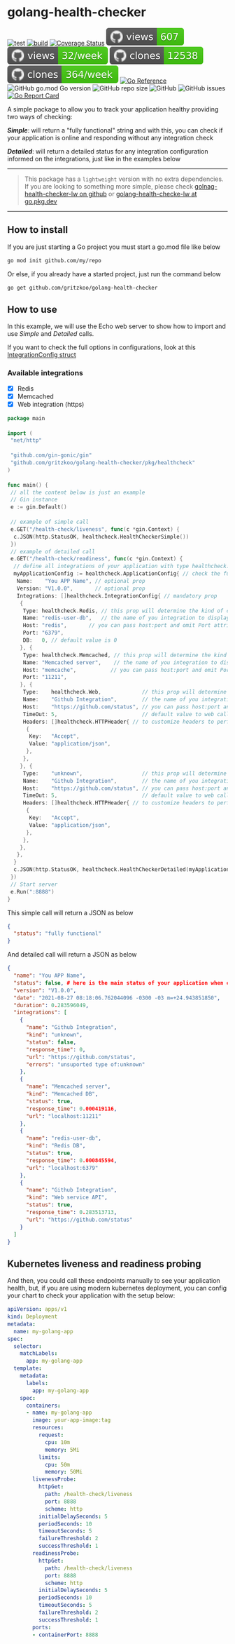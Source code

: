 # golang-health-checker

![test](https://github.com/gritzkoo/golang-health-checker/workflows/test/badge.svg?branch=master)
[![build](https://github.com/gritzkoo/golang-health-checker/actions/workflows/build.yaml/badge.svg)](https://github.com/gritzkoo/golang-health-checker/actions/workflows/build.yaml)
[![Coverage Status](https://coveralls.io/repos/github/gritzkoo/golang-health-checker/badge.svg?branch=master)](https://coveralls.io/github/gritzkoo/golang-health-checker?branch=master)
![views](https://raw.githubusercontent.com/gritzkoo/golang-health-checker/traffic/traffic-golang-health-checker/views.svg)
![views per week](https://raw.githubusercontent.com/gritzkoo/golang-health-checker/traffic/traffic-golang-health-checker/views_per_week.svg)
![clones](https://raw.githubusercontent.com/gritzkoo/golang-health-checker/traffic/traffic-golang-health-checker/clones.svg)
![clones per week](https://raw.githubusercontent.com/gritzkoo/golang-health-checker/traffic/traffic-golang-health-checker/clones_per_week.svg)
[![Go Reference](https://pkg.go.dev/badge/github.com/gritzkoo/golang-health-checker/pkg/healthcheck.svg)](https://pkg.go.dev/github.com/gritzkoo/golang-health-checker/pkg/healthcheck)
![GitHub go.mod Go version](https://img.shields.io/github/go-mod/go-version/gritzkoo/golang-health-checker)
![GitHub repo size](https://img.shields.io/github/repo-size/gritzkoo/golang-health-checker)
![GitHub](https://img.shields.io/github/license/gritzkoo/golang-health-checker)
![GitHub issues](https://img.shields.io/github/issues/gritzkoo/golang-health-checker)
[![Go Report Card](https://goreportcard.com/badge/github.com/gritzkoo/golang-health-checker)](https://goreportcard.com/report/github.com/gritzkoo/golang-health-checker)

A simple package to allow you to track your application healthy providing two ways of checking:

*__Simple__*: will return a "fully functional" string and with this, you can check if your application is online and responding without any integration check

*__Detailed__*: will return a detailed status for any integration configuration informed on the integrations, just like in the examples below

___
>This package has a `lightweight` version with no extra dependencies. If you are looking to something more simple, please check [golnag-health-checker-lw on github](https://github.com/gritzkoo/golang-health-checker-lw "golang health checker lightweight") or [golang-health-checke-lw at go.pkg.dev](https://pkg.go.dev/github.com/gritzkoo/golang-health-checker-lw "golang health checker lightweight at go.pkg.dev")
___

## How to install

If you are just starting a Go project you must start a go.mod file like below

```sh
go mod init github.com/my/repo
```

Or else, if you already have a started project, just run the command below

```sh
go get github.com/gritzkoo/golang-health-checker
```

## How to use

In this example, we will use the Echo web server to show how to import and use *Simple* and *Detailed* calls.

If you want to check the full options in configurations, look at this [IntegrationConfig struct](https://github.com/gritzkoo/golang-health-checker/blob/master/pkg/healthcheck/structs.go#L45-L54)

### Available integrations

- [x] Redis
- [x] Memcached
- [x] Web integration (https)

```go
package main

import (
 "net/http"

 "github.com/gin-gonic/gin"
 "github.com/gritzkoo/golang-health-checker/pkg/healthcheck"
)

func main() {
 // all the content below is just an example
 // Gin instance
 e := gin.Default()

 // example of simple call
 e.GET("/health-check/liveness", func(c *gin.Context) {
  c.JSON(http.StatusOK, healthcheck.HealthCheckerSimple())
 })
 // example of detailed call
 e.GET("/health-check/readiness", func(c *gin.Context) {
  // define all integrations of your application with type healthcheck.ApplicationConfig
  myApplicationConfig := healthcheck.ApplicationConfig{ // check the full list of available props in structs.go
   Name:    "You APP Name", // optional prop
   Version: "V1.0.0",       // optional prop
   Integrations: []healthcheck.IntegrationConfig{ // mandatory prop
    {
     Type: healthcheck.Redis, // this prop will determine the kind of check, the list of types available in structs.go
     Name: "redis-user-db",   // the name of you integration to display in response
     Host: "redis",       // you can pass host:port and omit Port attribute
     Port: "6379",
     DB:   0, // default value is 0
    }, {
     Type: healthcheck.Memcached, // this prop will determine the kind of check, the list of types available in structs.go
     Name: "Memcached server",    // the name of you integration to display in response
     Host: "memcache",           // you can pass host:port and omit Port attribute
     Port: "11211",
    }, {
     Type:    healthcheck.Web,             // this prop will determine the kind of check, the list of types available in structs.go
     Name:    "Github Integration",        // the name of you integration to display in response
     Host:    "https://github.com/status", // you can pass host:port and omit Port attribute
     TimeOut: 5,                           // default value to web call is 10s
     Headers: []healthcheck.HTTPHeader{ // to customize headers to perform a GET request
      {
       Key:   "Accept",
       Value: "application/json",
      },
     },
    }, {
     Type:    "unknown",                   // this prop will determine the kind of check, the list of types available in structs.go
     Name:    "Github Integration",        // the name of you integration to display in response
     Host:    "https://github.com/status", // you can pass host:port and omit Port attribute
     TimeOut: 5,                           // default value to web call is 10s
     Headers: []healthcheck.HTTPHeader{ // to customize headers to perform a GET request
      {
       Key:   "Accept",
       Value: "application/json",
      },
     },
    },
   },
  }
  c.JSON(http.StatusOK, healthcheck.HealthCheckerDetailed(myApplicationConfig))
 })
 // Start server
 e.Run(":8888")
}

```

This simple call will return a JSON as below

```json
{
  "status": "fully functional"
}
```

And detailed call will return a JSON as below

```json
{
  "name": "You APP Name",
  "status": false, # here is the main status of your application when one of the integrations fails.. false will return
  "version": "V1.0.0",
  "date": "2021-08-27 08:18:06.762044096 -0300 -03 m=+24.943851850",
  "duration": 0.283596049,
  "integrations": [
    {
      "name": "Github Integration",
      "kind": "unknown",
      "status": false,
      "response_time": 0,
      "url": "https://github.com/status",
      "errors": "unsuported type of:unknown"
    },
    {
      "name": "Memcached server",
      "kind": "Memcached DB",
      "status": true,
      "response_time": 0.000419116,
      "url": "localhost:11211"
    },
    {
      "name": "redis-user-db",
      "kind": "Redis DB",
      "status": true,
      "response_time": 0.000845594,
      "url": "localhost:6379"
    },
    {
      "name": "Github Integration",
      "kind": "Web service API",
      "status": true,
      "response_time": 0.283513713,
      "url": "https://github.com/status"
    }
  ]
}
```

## Kubernetes liveness and readiness probing

And then, you could call these endpoints manually to see your application health, but, if you are using modern kubernetes deployment, you can config your chart to check your application with the setup below:

```yaml
apiVersion: apps/v1
kind: Deployment
metadata:
  name: my-golang-app
spec:
  selector:
    matchLabels:
      app: my-golang-app
  template:
    metadata:
      labels:
        app: my-golang-app
    spec:
      containers:
      - name: my-golang-app
        image: your-app-image:tag
        resources:
          request:
            cpu: 10m
            memory: 5Mi
          limits:
            cpu: 50m
            memory: 50Mi 
        livenessProbe:
          httpGet:
            path: /health-check/liveness
            port: 8888
            scheme: http
          initialDelaySeconds: 5
          periodSeconds: 10
          timeoutSeconds: 5
          failureThreshold: 2
          successThreshold: 1
        readinessProbe:
          httpGet:
            path: /health-check/liveness
            port: 8888
            scheme: http
          initialDelaySeconds: 5
          periodSeconds: 10
          timeoutSeconds: 5
          failureThreshold: 2
          successThreshold: 1
        ports:
        - containerPort: 8888
```
